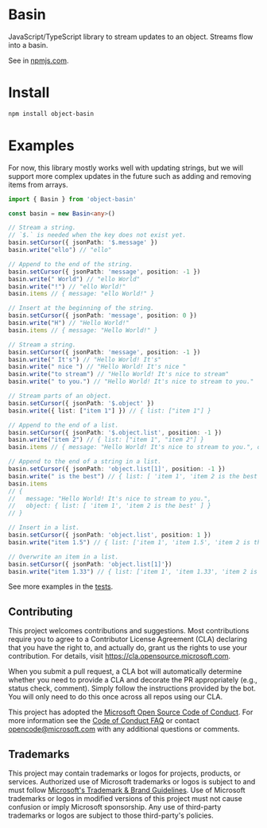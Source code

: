 # Basin
JavaScript/TypeScript library to stream updates to an object.
Streams flow into a basin.

See in [npmjs.com](https://www.npmjs.com/package/object-basin).

# Install
```bash
npm install object-basin
```

# Examples
For now, this library mostly works well with updating strings, but we will support more complex updates in the future such as adding and removing items from arrays.

```TypeScript
import { Basin } from 'object-basin'

const basin = new Basin<any>()

// Stream a string.
// `$.` is needed when the key does not exist yet.
basin.setCursor({ jsonPath: '$.message' })
basin.write("ello") // "ello"

// Append to the end of the string.
basin.setCursor({ jsonPath: 'message', position: -1 })
basin.write(" World") // "ello World"
basin.write("!") // "ello World!"
basin.items // { message: "ello World!" }

// Insert at the beginning of the string.
basin.setCursor({ jsonPath: 'message', position: 0 })
basin.write("H") // "Hello World!"
basin.items // { message: "Hello World!" }

// Stream a string.
basin.setCursor({ jsonPath: 'message', position: -1 })
basin.write(" It's") // "Hello World! It's"
basin.write(" nice ") // "Hello World! It's nice "
basin.write("to stream") // "Hello World! It's nice to stream"
basin.write(" to you.") // "Hello World! It's nice to stream to you."

// Stream parts of an object.
basin.setCursor({ jsonPath: '$.object' })
basin.write({ list: ["item 1"] }) // { list: ["item 1"] }

// Append to the end of a list.
basin.setCursor({ jsonPath: '$.object.list', position: -1 })
basin.write("item 2") // { list: ["item 1", "item 2"] }
basin.items // { message: "Hello World! It's nice to stream to you.", object: { list: [ 'item 1', 'item 2' ] } }

// Append to the end of a string in a list.
basin.setCursor({ jsonPath: 'object.list[1]', position: -1 })
basin.write(" is the best") // { list: [ 'item 1', 'item 2 is the best' ] }
basin.items
// {
//   message: "Hello World! It's nice to stream to you.",
//   object: { list: [ 'item 1', 'item 2 is the best' ] }
// }

// Insert in a list.
basin.setCursor({ jsonPath: 'object.list', position: 1 })
basin.write("item 1.5") // { list: ['item 1', 'item 1.5', 'item 2 is the best'] }

// Overwrite an item in a list.
basin.setCursor({ jsonPath: 'object.list[1]'})
basin.write("item 1.33") // { list: ['item 1', 'item 1.33', 'item 2 is the best'] }
```

See more examples in the [tests](src/__tests__/index.test.ts).

## Contributing

This project welcomes contributions and suggestions.  Most contributions require you to agree to a
Contributor License Agreement (CLA) declaring that you have the right to, and actually do, grant us
the rights to use your contribution. For details, visit https://cla.opensource.microsoft.com.

When you submit a pull request, a CLA bot will automatically determine whether you need to provide
a CLA and decorate the PR appropriately (e.g., status check, comment). Simply follow the instructions
provided by the bot. You will only need to do this once across all repos using our CLA.

This project has adopted the [Microsoft Open Source Code of Conduct](https://opensource.microsoft.com/codeofconduct/).
For more information see the [Code of Conduct FAQ](https://opensource.microsoft.com/codeofconduct/faq/) or
contact [opencode@microsoft.com](mailto:opencode@microsoft.com) with any additional questions or comments.

## Trademarks

This project may contain trademarks or logos for projects, products, or services. Authorized use of Microsoft 
trademarks or logos is subject to and must follow 
[Microsoft's Trademark & Brand Guidelines](https://www.microsoft.com/en-us/legal/intellectualproperty/trademarks/usage/general).
Use of Microsoft trademarks or logos in modified versions of this project must not cause confusion or imply Microsoft sponsorship.
Any use of third-party trademarks or logos are subject to those third-party's policies.
